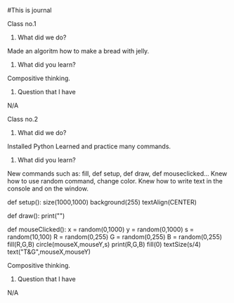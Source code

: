 #This is journal

Class no.1

1. What did we do?

Made an algoritm how to make a bread with jelly.
1. What did you learn?

Compositive thinking.
1. Question that I have

N/A



Class no.2

1. What did we do?

Installed Python
Learned and practice many commands.

1. What did you learn?

New commands such as: fill, def setup, def draw, def mouseclicked...
Knew how to use random command, change color.
Knew how to write text in the console and on the window.

  def setup():
    size(1000,1000)
    background(255)
    textAlign(CENTER)

def draw():
    print("")
    
def mouseClicked():
     x = random(0,1000)
     y = random(0,1000)
     s = random(10,100)
     R = random(0,255)
     G = random(0,255)
     B = random(0,255)
     fill(R,G,B)
     circle(mouseX,mouseY,s)
     print(R,G,B)
     fill(0)
     textSize(s/4)
    text("T&G",mouseX,mouseY)


Compositive thinking.
1. Question that I have

N/A
